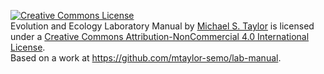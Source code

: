 
<a rel="license" href="http://creativecommons.org/licenses/by-nc/4.0/"><img alt="Creative Commons License" style="border-width:0" src="https://i.creativecommons.org/l/by-nc/4.0/88x31.png" /></a><br /><span xmlns:dct="http://purl.org/dc/terms/" property="dct:title">Evolution and Ecology Laboratory Manual</span> by <a xmlns:cc="http://creativecommons.org/ns#" href="http://www.semo.edu/biology/" property="cc:attributionName" rel="cc:attributionURL">Michael S. Taylor</a> is licensed under a <a rel="license" href="http://creativecommons.org/licenses/by-nc/4.0/">Creative Commons Attribution-NonCommercial 4.0 International License</a>.<br />Based on a work at <a xmlns:dct="http://purl.org/dc/terms/" href="https://github.com/mtaylor-semo/lab-manual" rel="dct:source">https://github.com/mtaylor-semo/lab-manual</a>.<br />
